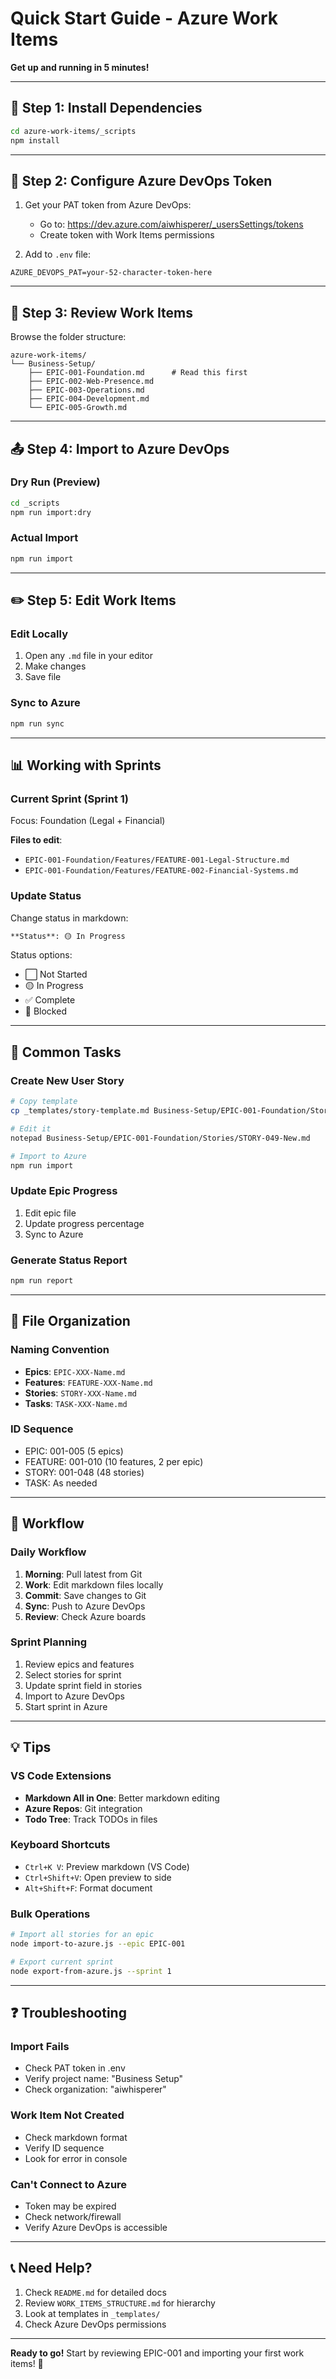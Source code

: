 # Quick Start Guide - Azure Work Items

**Get up and running in 5 minutes!**

---

## 🚀 Step 1: Install Dependencies

```bash
cd azure-work-items/_scripts
npm install
```

---

## 🔑 Step 2: Configure Azure DevOps Token

1. Get your PAT token from Azure DevOps:
   - Go to: https://dev.azure.com/aiwhisperer/_usersSettings/tokens
   - Create token with Work Items permissions

2. Add to `.env` file:
```env
AZURE_DEVOPS_PAT=your-52-character-token-here
```

---

## 📝 Step 3: Review Work Items

Browse the folder structure:
```
azure-work-items/
└── Business-Setup/
    ├── EPIC-001-Foundation.md      # Read this first
    ├── EPIC-002-Web-Presence.md
    ├── EPIC-003-Operations.md
    ├── EPIC-004-Development.md
    └── EPIC-005-Growth.md
```

---

## 📤 Step 4: Import to Azure DevOps

### Dry Run (Preview)
```bash
cd _scripts
npm run import:dry
```

### Actual Import
```bash
npm run import
```

---

## ✏️ Step 5: Edit Work Items

### Edit Locally
1. Open any `.md` file in your editor
2. Make changes
3. Save file

### Sync to Azure
```bash
npm run sync
```

---

## 📊 Working with Sprints

### Current Sprint (Sprint 1)
Focus: Foundation (Legal + Financial)

**Files to edit**:
- `EPIC-001-Foundation/Features/FEATURE-001-Legal-Structure.md`
- `EPIC-001-Foundation/Features/FEATURE-002-Financial-Systems.md`

### Update Status
Change status in markdown:
```markdown
**Status**: 🟡 In Progress  
```

Status options:
- ⬜ Not Started
- 🟡 In Progress  
- ✅ Complete
- 🔴 Blocked

---

## 🎯 Common Tasks

### Create New User Story
```bash
# Copy template
cp _templates/story-template.md Business-Setup/EPIC-001-Foundation/Stories/STORY-049-New.md

# Edit it
notepad Business-Setup/EPIC-001-Foundation/Stories/STORY-049-New.md

# Import to Azure
npm run import
```

### Update Epic Progress
1. Edit epic file
2. Update progress percentage
3. Sync to Azure

### Generate Status Report
```bash
npm run report
```

---

## 📁 File Organization

### Naming Convention
- **Epics**: `EPIC-XXX-Name.md`
- **Features**: `FEATURE-XXX-Name.md`
- **Stories**: `STORY-XXX-Name.md`
- **Tasks**: `TASK-XXX-Name.md`

### ID Sequence
- EPIC: 001-005 (5 epics)
- FEATURE: 001-010 (10 features, 2 per epic)
- STORY: 001-048 (48 stories)
- TASK: As needed

---

## 🔄 Workflow

### Daily Workflow
1. **Morning**: Pull latest from Git
2. **Work**: Edit markdown files locally
3. **Commit**: Save changes to Git
4. **Sync**: Push to Azure DevOps
5. **Review**: Check Azure boards

### Sprint Planning
1. Review epics and features
2. Select stories for sprint
3. Update sprint field in stories
4. Import to Azure DevOps
5. Start sprint in Azure

---

## 💡 Tips

### VS Code Extensions
- **Markdown All in One**: Better markdown editing
- **Azure Repos**: Git integration
- **Todo Tree**: Track TODOs in files

### Keyboard Shortcuts
- `Ctrl+K V`: Preview markdown (VS Code)
- `Ctrl+Shift+V`: Open preview to side
- `Alt+Shift+F`: Format document

### Bulk Operations
```bash
# Import all stories for an epic
node import-to-azure.js --epic EPIC-001

# Export current sprint
node export-from-azure.js --sprint 1
```

---

## ❓ Troubleshooting

### Import Fails
- Check PAT token in .env
- Verify project name: "Business Setup"
- Check organization: "aiwhisperer"

### Work Item Not Created
- Check markdown format
- Verify ID sequence
- Look for error in console

### Can't Connect to Azure
- Token may be expired
- Check network/firewall
- Verify Azure DevOps is accessible

---

## 📞 Need Help?

1. Check `README.md` for detailed docs
2. Review `WORK_ITEMS_STRUCTURE.md` for hierarchy
3. Look at templates in `_templates/`
4. Check Azure DevOps permissions

---

**Ready to go!** Start by reviewing EPIC-001 and importing your first work items! 🎉